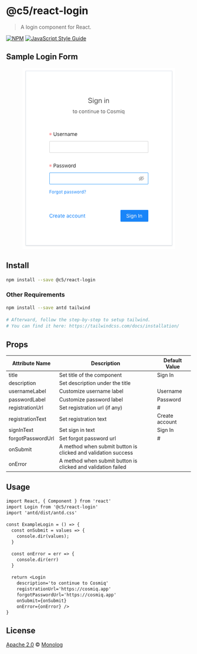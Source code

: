 # @c5/react-login

> A login component for React.

[![NPM](https://img.shields.io/npm/v/@c5/react-login.svg)](https://www.npmjs.com/package/@c5/react-login) [![JavaScript Style Guide](https://img.shields.io/badge/code_style-standard-brightgreen.svg)](https://standardjs.com)

## Sample Login Form

<p align="center">
  <img src="https://github.com/monologid/c5/raw/master/packages/c5-react-login/example/sample-login.png" />
</p>

## Install

```bash
npm install --save @c5/react-login
```

### Other Requirements

```bash
npm install --save antd tailwind

# Afterward, follow the step-by-step to setup tailwind.
# You can find it here: https://tailwindcss.com/docs/installation/
```

## Props

| Attribute Name | Description | Default Value |
|----------------|-------------|---------------|
| title | Set title of the component | Sign In |
| description | Set description under the title | |
| usernameLabel | Customize username label | Username |
| passwordLabel | Customize password label | Password |
| registrationUrl | Set registration url (if any) | # |
| registrationText | Set registration text | Create account |
| signInText | Set sign in text | Sign In |
| forgotPasswordUrl | Set forgot password url | # |
| onSubmit | A method when submit button is clicked and validation success | |
| onError | A method when submit button is clicked and validation failed | |

## Usage

```tsx
import React, { Component } from 'react'
import Login from '@c5/react-login'
import 'antd/dist/antd.css'

const ExampleLogin = () => {
  const onSubmit = values => {
    console.dir(values);
  }

  const onError = err => {
    console.dir(err)
  }

  return <Login
    description='to continue to Cosmiq'
    registrationUrl='https://cosmiq.app'
    forgotPasswordUrl='https://cosmiq.app'
    onSubmit={onSubmit}
    onError={onError} />
}
```

## License

[Apache 2.0](https://github.com/monologid/c5/blob/master/LICENSE) © [Monolog](https://github.com/monolog)
